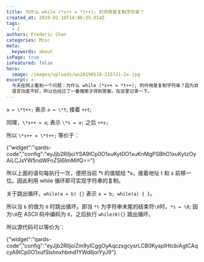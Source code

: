 ```yaml
---
title: 为什么 while (*s++ = *t++); 的作用是复制字符串？
created_at: 2019-01-18T14:06:35.014Z
tags:
  - C
authors: Frederic Chan
categories: Misc
meta:
  keywords: about
isPage: true
isFeatured: false
hero:
  image: /images/uploads/wx20190118-215721-2x.jpg
excerpt: >-
  今天在网上看到一个问题：为什么 while (*s++ = *t++); 的作用是复制字符串？因为自己 C
  语言功底不好，所以也经过了一番搜索才得到答案。在这里记录一下。
---
```

`a = \*t++;` 表示 `a = \*t`; 接着 `++t`; 

同理，`\*s++ = a`; 表示 `\*s = a;` 之后 `++s;`

所以 `\*s++ = \*t++;` 等价于：


{"widget":"qards-code","config":"eyJjb2RlIjoiYSA9ICp0O1xuKyt0O1xuKnMgPSBhO1xuKytzOyAiLCJsYW5ndWFnZSI6ImMifQ=="}


所以上面的语句每执行一次，便把当前 \*t 的值赋给 \*s，接着地址 t 和 s 前移一位。因此利用 while 循环即可实现字符串的复制。


关于跳出循环，`while(a = b) {}` 表示 `a = b; while(a) { }`。

所以当 `b` 的值为 `0` 时跳出循环。即当 `*t` 为字符串末尾的结束符`\0`时，`*s = \0`; 因为`\0`在 ASCII 码中编码为 `0`，之后执行 `while(0){}` 跳出循环。

所以源代码可以等价为：


{"widget":"qards-code","config":"eyJjb2RlIjoiZm9yICggOyAqczsgcysrLCB0KyspIHtcbiAgICAqcyA9ICp0O1xufSIsImxhbmd1YWdlIjoiYyJ9"}
